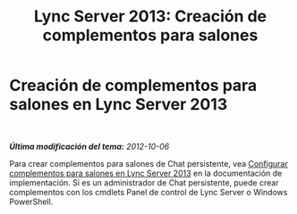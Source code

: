 ﻿---
title: 'Lync Server 2013: Creación de complementos para salones'
TOCTitle: Creación de complementos para salones
ms:assetid: 463ee8fc-e920-4986-aa5e-d103f8b8dd7f
ms:mtpsurl: https://technet.microsoft.com/es-es/library/JJ215875(v=OCS.15)
ms:contentKeyID: 48275115
ms.date: 01/07/2017
mtps_version: v=OCS.15
ms.translationtype: HT
---

# Creación de complementos para salones en Lync Server 2013

 

_**Última modificación del tema:** 2012-10-06_

Para crear complementos para salones de Chat persistente, vea [Configurar complementos para salones en Lync Server 2013](lync-server-2013-configure-add-ins-for-rooms.md) en la documentación de implementación. Si es un administrador de Chat persistente, puede crear complementos con los cmdlets Panel de control de Lync Server o Windows PowerShell.

